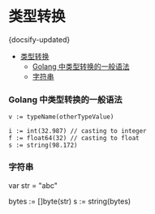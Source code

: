 # 类型转换
{docsify-updated}

- [类型转换](#类型转换)
  - [Golang 中类型转换的一般语法](#golang-中类型转换的一般语法)
  - [字符串](#字符串)


### Golang 中类型转换的一般语法
```
v := typeName(otherTypeValue)

i := int(32.987) // casting to integer
f := float64(32) // casting to float
s := string(98.172)
```

### 字符串
var str = "abc"

bytes := []byte(str)
s := string(bytes)